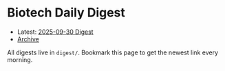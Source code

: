 # Biotech Daily Digest

- Latest: [2025-09-30 Digest](digest/2025-09-30.md)
- [Archive](archive.md)

All digests live in `digest/`. Bookmark this page to get the newest link every morning.
